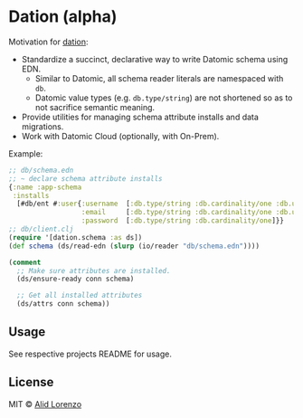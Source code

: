 # Dation (alpha)

Motivation for [dation](https://github.com/alidlo/dation/tree/master/dation): 
* Standardize a succinct, declarative way to write Datomic schema using EDN.
  * Similar to Datomic, all schema reader literals are namespaced with `db`.
  * Datomic value types (e.g. `db.type/string`) are not shortened so as to not sacrifice semantic meaning.
* Provide utilities for managing schema attribute installs and data migrations.
* Work with Datomic Cloud (optionally, with On-Prem).

Example: 

```clj 
;; db/schema.edn
;; ~ declare schema attribute installs 
{:name :app-schema 
 :installs 
  [#db/ent #:user{:username  [:db.type/string :db.cardinality/one :db.unique/identity]
                  :email     [:db.type/string :db.cardinality/one :db.unique/identity db.preds.attrs/email?]
                  :password  [:db.type/string :db.cardinality/one]}} 
;; db/client.clj 
(require '[dation.schema :as ds])
(def schema (ds/read-edn (slurp (io/reader "db/schema.edn"))))

(comment 
  ;; Make sure attributes are installed.
  (ds/ensure-ready conn schema)

  ;; Get all installed attributes
  (ds/attrs conn schema))
```

## Usage 

See respective projects README for usage.


## License

MIT © [Alid Lorenzo](https://github.com/alidlo)
